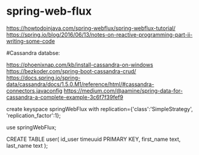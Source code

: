 # spring-web-flux
https://howtodoinjava.com/spring-webflux/spring-webflux-tutorial/
https://spring.io/blog/2016/06/13/notes-on-reactive-programming-part-ii-writing-some-code

#Cassandra databse:

https://phoenixnap.com/kb/install-cassandra-on-windows
https://bezkoder.com/spring-boot-cassandra-crud/
https://docs.spring.io/spring-data/cassandra/docs/1.5.0.M1/reference/html/#cassandra-connectors.javaconfig
https://medium.com/@aamine/spring-data-for-cassandra-a-complete-example-3c6f7f39fef9

create keyspace springWebFlux with replication={'class':'SimpleStrategy', 'replication_factor':1};

use springWebFlux;

CREATE TABLE user(
   id_user timeuuid PRIMARY KEY,
   first_name text,
   last_name text
);